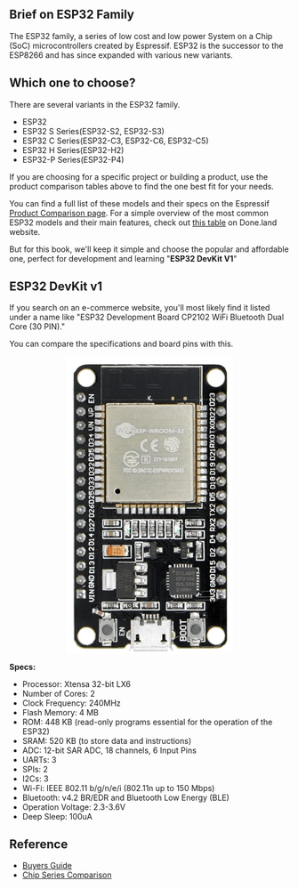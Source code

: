 ## Brief on ESP32 Family

The ESP32 family, a series of low cost and low power System on a Chip (SoC) microcontrollers created by Espressif. ESP32 is the successor to the ESP8266 and has since expanded with various new variants. 

## Which one to choose?

There are several variants in the ESP32 family.
- ESP32
- ESP32 S Series(ESP32-S2, ESP32-S3)
- ESP32 C Series(ESP32-C3, ESP32-C6, ESP32-C5)
- ESP32 H Series(ESP32-H2) 
- ESP32-P Series(ESP32-P4)

If you are choosing for a specific project or building a product, use the product comparison tables above to find the one best fit for your needs.

You can find a full list of these models and their specs on the Espressif [Product Comparison page](https://products.espressif.com/#/product-comparison). For a simple overview of the most common ESP32 models and their main features, check out [this table](https://done.land/components/microcontroller/families/esp/esp32/) on Done.land website.

But for this book, we'll keep it simple and choose the popular and affordable one, perfect for development and learning "**ESP32 DevKit V1**" 

## ESP32 DevKit v1
If you search on an e-commerce website, you'll most likely find it listed under a name like "ESP32 Development Board CP2102 WiFi Bluetooth Dual Core (30 PIN)."

You can compare the specifications and board pins with this.

<a href ="./images/esp32-devkitv1.jpg"><img style="display: block; margin: auto;width:300px;" src="./images/esp32-devkitv1.jpg"/></a>

**Specs:**
- Processor: Xtensa 32-bit LX6
- Number of Cores: 2
- Clock Frequency: 240MHz
- Flash Memory: 4 MB
- ROM: 448 KB  (read-only programs essential for the operation of the ESP32)
- SRAM: 520 KB (to store data and instructions)
- ADC: 12-bit SAR ADC, 18 channels, 6 Input Pins
- UARTs: 3
- SPIs: 2
- I2Cs: 3
- Wi-Fi: IEEE 802.11 b/g/n/e/i (802.11n up to 150 Mbps)
- Bluetooth: v4.2 BR/EDR and Bluetooth Low Energy (BLE)
- Operation Voltage: 2.3-3.6V
- Deep Sleep: 100uA

## Reference
- [Buyers Guide](https://eitherway.io/posts/esp32-buyers-guide/)
- [Chip Series Comparison](https://docs.espressif.com/projects/esp-idf/en/v5.0/esp32s3/hw-reference/chip-series-comparison.html)

